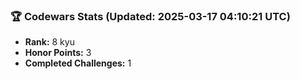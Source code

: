 ### 🏆 Codewars Stats (Updated: 2025-03-17 04:10:21 UTC)

- **Rank:** 8 kyu
- **Honor Points:** 3
- **Completed Challenges:** 1
